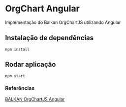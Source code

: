 # OrgChart Angular

Implementação do Balkan OrgChartJS utilizando Angular

## Instalação de dependências
```
npm install
```

## Rodar aplicação
```
npm start
```

### Referências
[BALKAN OrgChartJS Angular](https://balkan.app/OrgChartJS/Docs/Angular)